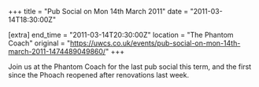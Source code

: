 +++
title = "Pub Social on Mon 14th March 2011"
date = "2011-03-14T18:30:00Z"

[extra]
end_time = "2011-03-14T20:30:00Z"
location = "The Phantom Coach"
original = "https://uwcs.co.uk/events/pub-social-on-mon-14th-march-2011-1474489049860/"
+++

Join us at the Phantom Coach for the last pub social this term, and the first since the Phoach reopened after renovations last week.

